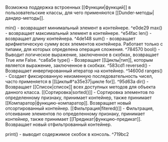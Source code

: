 Возможна поддержка встроенных [[Функции|функций]] в пользовательские классы, для чего применяются [[Dunder-методы|дандер-методы]].

min() - возвращает минимальный элемент в контейнере. ^e0de29
max() - возвращает максимальный элемент в контейнере. ^e54fac
len() - возвращает длину контейнера. ^4de148
sum() - возвращает арифметическую сумму всех элементов контейнера. Работает только с типами, для которых определена операция сложения. ^784570
bool() - Выводит логическое выражение, заключенное в скобках, возвращает True или False. ^ca6a5e
type() - Возвращает [[Циклы|тип]], которым является выражение, заключенное в скобках. ^583cd1
reversed() - Возвращает инвертированный итератор на контейнер. ^14600d
ranges() - Создает фиксированную неизменную последовательность чисел, часто применяется в [[Циклы#^a35e37|цикле for]]. ^95d63a
dir() - Возвращает [[Список|список]] всех доступных методов для объекта данного класса.
[[Сортировка|sorted()]] - Сортировка элементов по определенному признаку, принимает контейнер, также принимает [[Компаратор|функцию-компаратор]]. Возвращает новый отсортированный контейнер.
[[Фильтрация|fitered()]] - Фильтрация, отсеивание элементов по определенному признаку, принимает контейнер, также принимает [[Предикат|функцию-предикат]]. Возвращает новый отфильтрованный контейнер.

print() - выводит содержимое скобок в консоль. ^719bc2